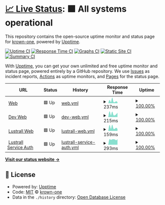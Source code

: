 # [📈 Live Status](https://status.krown.one): <!--live status--> **🟩 All systems operational**

This repository contains the open-source uptime monitor and status page for [krown-one](https://status.kroen.one), powered by [Upptime](https://github.com/upptime/upptime).

[![Uptime CI](https://github.com/krown-one/status/workflows/Uptime%20CI/badge.svg)](https://github.com/krown-one/status/actions?query=workflow%3A%22Uptime+CI%22)
[![Response Time CI](https://github.com/krown-one/status/workflows/Response%20Time%20CI/badge.svg)](https://github.com/krown-one/status/actions?query=workflow%3A%22Response+Time+CI%22)
[![Graphs CI](https://github.com/krown-one/status/workflows/Graphs%20CI/badge.svg)](https://github.com/krown-one/status/actions?query=workflow%3A%22Graphs+CI%22)
[![Static Site CI](https://github.com/krown-one/status/workflows/Static%20Site%20CI/badge.svg)](https://github.com/krown-one/status/actions?query=workflow%3A%22Static+Site+CI%22)
[![Summary CI](https://github.com/krown-one/status/workflows/Summary%20CI/badge.svg)](https://github.com/krown-one/status/actions?query=workflow%3A%22Summary+CI%22)

With [Upptime](https://upptime.js.org), you can get your own unlimited and free uptime monitor and status page, powered entirely by a GitHub repository. We use [Issues](https://github.com/krown-one/status/issues) as incident reports, [Actions](https://github.com/krown-one/status/actions) as uptime monitors, and [Pages](https://status.kroen.one) for the status page.

<!--start: status pages-->
<!-- This summary is generated by Upptime (https://github.com/upptime/upptime) -->
<!-- Do not edit this manually, your changes will be overwritten -->
<!-- prettier-ignore -->
| URL | Status | History | Response Time | Uptime |
| --- | ------ | ------- | ------------- | ------ |
| <img alt="" src="https://icons.duckduckgo.com/ip3/www.krown.one.ico" height="13"> [Web](https://www.krown.one/) | 🟩 Up | [web.yml](https://github.com/krown-one/status/commits/HEAD/history/web.yml) | <details><summary><img alt="Response time graph" src="./graphs/web/response-time-week.png" height="20"> 237ms</summary><br><a href="https://status.krown.one/history/web"><img alt="Response time 248" src="https://img.shields.io/endpoint?url=https%3A%2F%2Fraw.githubusercontent.com%2Fkrown-one%2Fstatus%2FHEAD%2Fapi%2Fweb%2Fresponse-time.json"></a><br><a href="https://status.krown.one/history/web"><img alt="24-hour response time 114" src="https://img.shields.io/endpoint?url=https%3A%2F%2Fraw.githubusercontent.com%2Fkrown-one%2Fstatus%2FHEAD%2Fapi%2Fweb%2Fresponse-time-day.json"></a><br><a href="https://status.krown.one/history/web"><img alt="7-day response time 237" src="https://img.shields.io/endpoint?url=https%3A%2F%2Fraw.githubusercontent.com%2Fkrown-one%2Fstatus%2FHEAD%2Fapi%2Fweb%2Fresponse-time-week.json"></a><br><a href="https://status.krown.one/history/web"><img alt="30-day response time 256" src="https://img.shields.io/endpoint?url=https%3A%2F%2Fraw.githubusercontent.com%2Fkrown-one%2Fstatus%2FHEAD%2Fapi%2Fweb%2Fresponse-time-month.json"></a><br><a href="https://status.krown.one/history/web"><img alt="1-year response time 246" src="https://img.shields.io/endpoint?url=https%3A%2F%2Fraw.githubusercontent.com%2Fkrown-one%2Fstatus%2FHEAD%2Fapi%2Fweb%2Fresponse-time-year.json"></a></details> | <details><summary><a href="https://status.krown.one/history/web">100.00%</a></summary><a href="https://status.krown.one/history/web"><img alt="All-time uptime 99.90%" src="https://img.shields.io/endpoint?url=https%3A%2F%2Fraw.githubusercontent.com%2Fkrown-one%2Fstatus%2FHEAD%2Fapi%2Fweb%2Fuptime.json"></a><br><a href="https://status.krown.one/history/web"><img alt="24-hour uptime 100.00%" src="https://img.shields.io/endpoint?url=https%3A%2F%2Fraw.githubusercontent.com%2Fkrown-one%2Fstatus%2FHEAD%2Fapi%2Fweb%2Fuptime-day.json"></a><br><a href="https://status.krown.one/history/web"><img alt="7-day uptime 100.00%" src="https://img.shields.io/endpoint?url=https%3A%2F%2Fraw.githubusercontent.com%2Fkrown-one%2Fstatus%2FHEAD%2Fapi%2Fweb%2Fuptime-week.json"></a><br><a href="https://status.krown.one/history/web"><img alt="30-day uptime 100.00%" src="https://img.shields.io/endpoint?url=https%3A%2F%2Fraw.githubusercontent.com%2Fkrown-one%2Fstatus%2FHEAD%2Fapi%2Fweb%2Fuptime-month.json"></a><br><a href="https://status.krown.one/history/web"><img alt="1-year uptime 100.00%" src="https://img.shields.io/endpoint?url=https%3A%2F%2Fraw.githubusercontent.com%2Fkrown-one%2Fstatus%2FHEAD%2Fapi%2Fweb%2Fuptime-year.json"></a></details>
| <img alt="" src="https://icons.duckduckgo.com/ip3/dev.krown.one.ico" height="13"> [Dev Web](https://dev.krown.one/) | 🟩 Up | [dev-web.yml](https://github.com/krown-one/status/commits/HEAD/history/dev-web.yml) | <details><summary><img alt="Response time graph" src="./graphs/dev-web/response-time-week.png" height="20"> 215ms</summary><br><a href="https://status.krown.one/history/dev-web"><img alt="Response time 268" src="https://img.shields.io/endpoint?url=https%3A%2F%2Fraw.githubusercontent.com%2Fkrown-one%2Fstatus%2FHEAD%2Fapi%2Fdev-web%2Fresponse-time.json"></a><br><a href="https://status.krown.one/history/dev-web"><img alt="24-hour response time 274" src="https://img.shields.io/endpoint?url=https%3A%2F%2Fraw.githubusercontent.com%2Fkrown-one%2Fstatus%2FHEAD%2Fapi%2Fdev-web%2Fresponse-time-day.json"></a><br><a href="https://status.krown.one/history/dev-web"><img alt="7-day response time 215" src="https://img.shields.io/endpoint?url=https%3A%2F%2Fraw.githubusercontent.com%2Fkrown-one%2Fstatus%2FHEAD%2Fapi%2Fdev-web%2Fresponse-time-week.json"></a><br><a href="https://status.krown.one/history/dev-web"><img alt="30-day response time 244" src="https://img.shields.io/endpoint?url=https%3A%2F%2Fraw.githubusercontent.com%2Fkrown-one%2Fstatus%2FHEAD%2Fapi%2Fdev-web%2Fresponse-time-month.json"></a><br><a href="https://status.krown.one/history/dev-web"><img alt="1-year response time 256" src="https://img.shields.io/endpoint?url=https%3A%2F%2Fraw.githubusercontent.com%2Fkrown-one%2Fstatus%2FHEAD%2Fapi%2Fdev-web%2Fresponse-time-year.json"></a></details> | <details><summary><a href="https://status.krown.one/history/dev-web">100.00%</a></summary><a href="https://status.krown.one/history/dev-web"><img alt="All-time uptime 99.81%" src="https://img.shields.io/endpoint?url=https%3A%2F%2Fraw.githubusercontent.com%2Fkrown-one%2Fstatus%2FHEAD%2Fapi%2Fdev-web%2Fuptime.json"></a><br><a href="https://status.krown.one/history/dev-web"><img alt="24-hour uptime 100.00%" src="https://img.shields.io/endpoint?url=https%3A%2F%2Fraw.githubusercontent.com%2Fkrown-one%2Fstatus%2FHEAD%2Fapi%2Fdev-web%2Fuptime-day.json"></a><br><a href="https://status.krown.one/history/dev-web"><img alt="7-day uptime 100.00%" src="https://img.shields.io/endpoint?url=https%3A%2F%2Fraw.githubusercontent.com%2Fkrown-one%2Fstatus%2FHEAD%2Fapi%2Fdev-web%2Fuptime-week.json"></a><br><a href="https://status.krown.one/history/dev-web"><img alt="30-day uptime 100.00%" src="https://img.shields.io/endpoint?url=https%3A%2F%2Fraw.githubusercontent.com%2Fkrown-one%2Fstatus%2FHEAD%2Fapi%2Fdev-web%2Fuptime-month.json"></a><br><a href="https://status.krown.one/history/dev-web"><img alt="1-year uptime 100.00%" src="https://img.shields.io/endpoint?url=https%3A%2F%2Fraw.githubusercontent.com%2Fkrown-one%2Fstatus%2FHEAD%2Fapi%2Fdev-web%2Fuptime-year.json"></a></details>
| <img alt="" src="https://icons.duckduckgo.com/ip3/lustrall.krown.one.ico" height="13"> [Lustrall Web](https://lustrall.krown.one/status) | 🟩 Up | [lustrall-web.yml](https://github.com/krown-one/status/commits/HEAD/history/lustrall-web.yml) | <details><summary><img alt="Response time graph" src="./graphs/lustrall-web/response-time-week.png" height="20"> 159ms</summary><br><a href="https://status.krown.one/history/lustrall-web"><img alt="Response time 200" src="https://img.shields.io/endpoint?url=https%3A%2F%2Fraw.githubusercontent.com%2Fkrown-one%2Fstatus%2FHEAD%2Fapi%2Flustrall-web%2Fresponse-time.json"></a><br><a href="https://status.krown.one/history/lustrall-web"><img alt="24-hour response time 89" src="https://img.shields.io/endpoint?url=https%3A%2F%2Fraw.githubusercontent.com%2Fkrown-one%2Fstatus%2FHEAD%2Fapi%2Flustrall-web%2Fresponse-time-day.json"></a><br><a href="https://status.krown.one/history/lustrall-web"><img alt="7-day response time 159" src="https://img.shields.io/endpoint?url=https%3A%2F%2Fraw.githubusercontent.com%2Fkrown-one%2Fstatus%2FHEAD%2Fapi%2Flustrall-web%2Fresponse-time-week.json"></a><br><a href="https://status.krown.one/history/lustrall-web"><img alt="30-day response time 221" src="https://img.shields.io/endpoint?url=https%3A%2F%2Fraw.githubusercontent.com%2Fkrown-one%2Fstatus%2FHEAD%2Fapi%2Flustrall-web%2Fresponse-time-month.json"></a><br><a href="https://status.krown.one/history/lustrall-web"><img alt="1-year response time 205" src="https://img.shields.io/endpoint?url=https%3A%2F%2Fraw.githubusercontent.com%2Fkrown-one%2Fstatus%2FHEAD%2Fapi%2Flustrall-web%2Fresponse-time-year.json"></a></details> | <details><summary><a href="https://status.krown.one/history/lustrall-web">100.00%</a></summary><a href="https://status.krown.one/history/lustrall-web"><img alt="All-time uptime 100.00%" src="https://img.shields.io/endpoint?url=https%3A%2F%2Fraw.githubusercontent.com%2Fkrown-one%2Fstatus%2FHEAD%2Fapi%2Flustrall-web%2Fuptime.json"></a><br><a href="https://status.krown.one/history/lustrall-web"><img alt="24-hour uptime 100.00%" src="https://img.shields.io/endpoint?url=https%3A%2F%2Fraw.githubusercontent.com%2Fkrown-one%2Fstatus%2FHEAD%2Fapi%2Flustrall-web%2Fuptime-day.json"></a><br><a href="https://status.krown.one/history/lustrall-web"><img alt="7-day uptime 100.00%" src="https://img.shields.io/endpoint?url=https%3A%2F%2Fraw.githubusercontent.com%2Fkrown-one%2Fstatus%2FHEAD%2Fapi%2Flustrall-web%2Fuptime-week.json"></a><br><a href="https://status.krown.one/history/lustrall-web"><img alt="30-day uptime 100.00%" src="https://img.shields.io/endpoint?url=https%3A%2F%2Fraw.githubusercontent.com%2Fkrown-one%2Fstatus%2FHEAD%2Fapi%2Flustrall-web%2Fuptime-month.json"></a><br><a href="https://status.krown.one/history/lustrall-web"><img alt="1-year uptime 100.00%" src="https://img.shields.io/endpoint?url=https%3A%2F%2Fraw.githubusercontent.com%2Fkrown-one%2Fstatus%2FHEAD%2Fapi%2Flustrall-web%2Fuptime-year.json"></a></details>
| <img alt="" src="https://icons.duckduckgo.com/ip3/api-home.lustrall.one.ico" height="13"> [Lustrall Service Auth](https://api-home.lustrall.one/health-check/) | 🟩 Up | [lustrall-service-auth.yml](https://github.com/krown-one/status/commits/HEAD/history/lustrall-service-auth.yml) | <details><summary><img alt="Response time graph" src="./graphs/lustrall-service-auth/response-time-week.png" height="20"> 293ms</summary><br><a href="https://status.krown.one/history/lustrall-service-auth"><img alt="Response time 320" src="https://img.shields.io/endpoint?url=https%3A%2F%2Fraw.githubusercontent.com%2Fkrown-one%2Fstatus%2FHEAD%2Fapi%2Flustrall-service-auth%2Fresponse-time.json"></a><br><a href="https://status.krown.one/history/lustrall-service-auth"><img alt="24-hour response time 312" src="https://img.shields.io/endpoint?url=https%3A%2F%2Fraw.githubusercontent.com%2Fkrown-one%2Fstatus%2FHEAD%2Fapi%2Flustrall-service-auth%2Fresponse-time-day.json"></a><br><a href="https://status.krown.one/history/lustrall-service-auth"><img alt="7-day response time 293" src="https://img.shields.io/endpoint?url=https%3A%2F%2Fraw.githubusercontent.com%2Fkrown-one%2Fstatus%2FHEAD%2Fapi%2Flustrall-service-auth%2Fresponse-time-week.json"></a><br><a href="https://status.krown.one/history/lustrall-service-auth"><img alt="30-day response time 310" src="https://img.shields.io/endpoint?url=https%3A%2F%2Fraw.githubusercontent.com%2Fkrown-one%2Fstatus%2FHEAD%2Fapi%2Flustrall-service-auth%2Fresponse-time-month.json"></a><br><a href="https://status.krown.one/history/lustrall-service-auth"><img alt="1-year response time 330" src="https://img.shields.io/endpoint?url=https%3A%2F%2Fraw.githubusercontent.com%2Fkrown-one%2Fstatus%2FHEAD%2Fapi%2Flustrall-service-auth%2Fresponse-time-year.json"></a></details> | <details><summary><a href="https://status.krown.one/history/lustrall-service-auth">100.00%</a></summary><a href="https://status.krown.one/history/lustrall-service-auth"><img alt="All-time uptime 99.24%" src="https://img.shields.io/endpoint?url=https%3A%2F%2Fraw.githubusercontent.com%2Fkrown-one%2Fstatus%2FHEAD%2Fapi%2Flustrall-service-auth%2Fuptime.json"></a><br><a href="https://status.krown.one/history/lustrall-service-auth"><img alt="24-hour uptime 100.00%" src="https://img.shields.io/endpoint?url=https%3A%2F%2Fraw.githubusercontent.com%2Fkrown-one%2Fstatus%2FHEAD%2Fapi%2Flustrall-service-auth%2Fuptime-day.json"></a><br><a href="https://status.krown.one/history/lustrall-service-auth"><img alt="7-day uptime 100.00%" src="https://img.shields.io/endpoint?url=https%3A%2F%2Fraw.githubusercontent.com%2Fkrown-one%2Fstatus%2FHEAD%2Fapi%2Flustrall-service-auth%2Fuptime-week.json"></a><br><a href="https://status.krown.one/history/lustrall-service-auth"><img alt="30-day uptime 100.00%" src="https://img.shields.io/endpoint?url=https%3A%2F%2Fraw.githubusercontent.com%2Fkrown-one%2Fstatus%2FHEAD%2Fapi%2Flustrall-service-auth%2Fuptime-month.json"></a><br><a href="https://status.krown.one/history/lustrall-service-auth"><img alt="1-year uptime 99.75%" src="https://img.shields.io/endpoint?url=https%3A%2F%2Fraw.githubusercontent.com%2Fkrown-one%2Fstatus%2FHEAD%2Fapi%2Flustrall-service-auth%2Fuptime-year.json"></a></details>

<!--end: status pages-->

[**Visit our status website →**](https://status.krown.one)

## 📄 License

- Powered by: [Upptime](https://github.com/upptime/upptime)
- Code: [MIT](./LICENSE) © [krown-one](https://status.krown.one)
- Data in the `./history` directory: [Open Database License](https://opendatacommons.org/licenses/odbl/1-0/)
